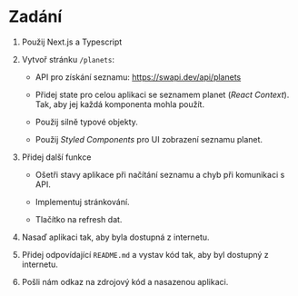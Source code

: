 # Zadání

1. Použij Next.js a Typescript

1. Vytvoř stránku `/planets`:

   - API pro získání seznamu: https://swapi.dev/api/planets

   - Přidej state pro celou aplikaci se seznamem planet (_React Context_). Tak, aby jej každá komponenta mohla použít.

   - Použij silně typové objekty.

   - Použij _Styled Components_ pro UI zobrazení seznamu planet.

1. Přidej další funkce

   - Ošetři stavy aplikace při načítání seznamu a chyb při komunikaci s API.

   - Implementuj stránkování.

   - Tlačítko na refresh dat.

1. Nasaď aplikaci tak, aby byla dostupná z internetu.

1. Přidej odpovídající `README.md` a vystav kód tak, aby byl dostupný z internetu.

1. Pošli nám odkaz na zdrojový kód a nasazenou aplikaci.
